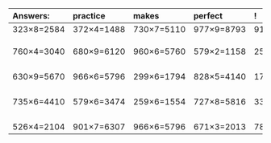 | Answers: | practice | makes | perfect | ! |
| :--- | :--- | :--- | :--- | :--- |
| 323×8=2584 | 372×4=1488 | 730×7=5110 | 977×9=8793 | 910×4=3640 | 
|   |   |   |   |   | 
|   |   |   |   |   | 
|   |   |   |   |   | 
| 760×4=3040 | 680×9=6120 | 960×6=5760 | 579×2=1158 | 256×8=2048 | 
|   |   |   |   |   | 
|   |   |   |   |   | 
|   |   |   |   |   | 
|   |   |   |   |   | 
| 630×9=5670 | 966×6=5796 | 299×6=1794 | 828×5=4140 | 170×5=850 | 
|   |   |   |   |   | 
|   |   |   |   |   | 
|   |   |   |   |   | 
|   |   |   |   |   | 
| 735×6=4410 | 579×6=3474 | 259×6=1554 | 727×8=5816 | 337×7=2359 | 
|   |   |   |   |   | 
|   |   |   |   |   | 
|   |   |   |   |   | 
|   |   |   |   |   | 
| 526×4=2104 | 901×7=6307 | 966×6=5796 | 671×3=2013 | 780×6=4680 | 
